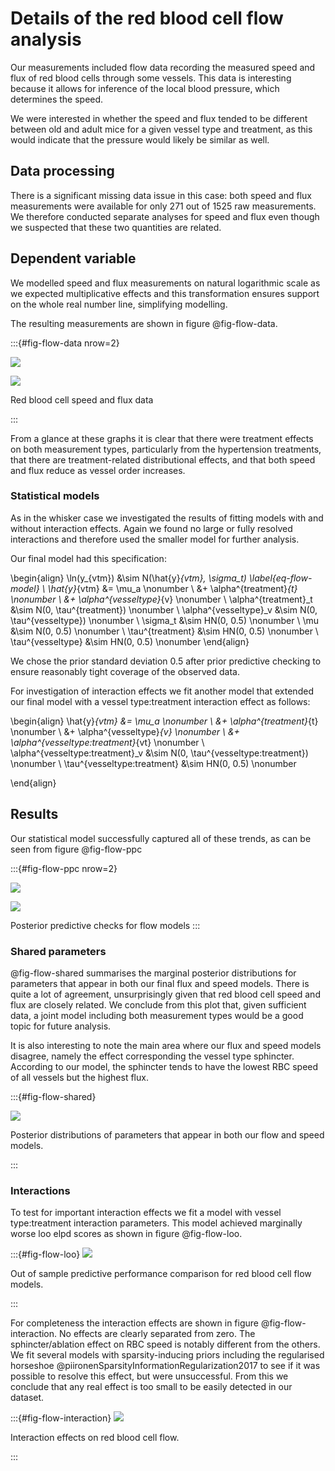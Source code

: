 # Details of the red blood cell flow analysis

Our measurements included flow data recording the measured speed and flux of red
blood cells through some vessels. This data is interesting because it allows for
inference of the local blood pressure, which determines the speed. 

We were interested in whether the speed and flux tended to be different between
old and adult mice for a given vessel type and treatment, as this would indicate
that the pressure would likely be similar as well.

## Data processing

There is a significant missing data issue in this case: both speed and flux
measurements were available for only 271 out of 1525 raw measurements. We
therefore conducted separate analyses for speed and flux even though we
suspected that these two quantities are related.

## Dependent variable

We modelled speed and flux measurements on natural logarithmic scale as we
expected multiplicative effects and this transformation ensures support on the
whole real number line, simplifying modelling.

The resulting measurements are shown in figure @fig-flow-data.

:::{#fig-flow-data nrow=2}

![](../plots/flow-speed-measurements.png)

![](../plots/flow-flux-measurements.png)

Red blood cell speed and flux data

:::

From a glance at these graphs it is clear that there were treatment effects
on both measurement types, particularly from the hypertension treatments, that
there are treatment-related distributional effects, and that both speed and flux
reduce as vessel order increases.


### Statistical models

As in the whisker case we investigated the results of fitting models with
and without interaction effects. Again we found no large or fully resolved
interactions and therefore used the smaller model for further analysis.

Our final model had this specification:

\begin{align}
\ln(y_{vtm}) &\sim N(\hat{y}_{vtm}, \sigma_t) \label{eq-flow-model} \\
\hat{y}_{vtm} &= \mu_a \nonumber \\
  &+ \alpha^{treatment}_{t} \nonumber \\
  &+ \alpha^{vesseltype}_{v} \nonumber \\
\alpha^{treatment}_t &\sim N(0, \tau^{treatment}) \nonumber \\
\alpha^{vesseltype}_v &\sim N(0, \tau^{vesseltype}) \nonumber \\
\sigma_t &\sim HN(0, 0.5) \nonumber \\
\mu &\sim N(0, 0.5) \nonumber \\
\tau^{treatment} &\sim HN(0, 0.5) \nonumber \\
\tau^{vesseltype} &\sim HN(0, 0.5) \nonumber
\end{align}

We chose the prior standard deviation 0.5 after prior predictive checking to
ensure reasonably tight coverage of the observed data.

For investigation of interaction effects we fit another model that extended our
final model with a vessel type:treatment interaction effect as follows:

\begin{align}
\hat{y}_{vtm} &= \mu_a \nonumber \\
  &+ \alpha^{treatment}_{t} \nonumber \\
  &+ \alpha^{vesseltype}_{v} \nonumber \\
  &+ \alpha^{vesseltype:treatment}_{vt} \nonumber \\
\alpha^{vesseltype:treatment}_v &\sim N(0, \tau^{vesseltype:treatment}) \nonumber \\
\tau^{vesseltype:treatment} &\sim HN(0, 0.5) \nonumber

\end{align}

## Results


Our statistical model successfully captured all of these trends, as can be seen
from figure @fig-flow-ppc

:::{#fig-flow-ppc nrow=2}

![](../plots/flow-basic-speed-posterior-predictive.png)

![](../plots/flow-basic-flux-posterior-predictive.png)

Posterior predictive checks for flow models
:::

### Shared parameters

@fig-flow-shared summarises the marginal posterior distributions for parameters
that appear in both our final flux and speed models. There is quite a lot of
agreement, unsurprisingly given that red blood cell speed and flux are closely
related. We conclude from this plot that, given sufficient data, a joint model
including both measurement types would be a good topic for future analysis.

It is also interesting to note the main area where our flux and speed models
disagree, namely the effect corresponding the vessel type sphincter. According
to our model, the sphincter tends to have the lowest RBC speed of all vessels
but the highest flux.

:::{#fig-flow-shared}

![](../plots/flow-shared-parameters.png)

Posterior distributions of parameters that appear in both our flow and speed
models. 

:::

### Interactions

To test for important interaction effects we fit a model with vessel
type:treatment interaction parameters. This model achieved marginally worse
loo elpd scores as shown in figure @fig-flow-loo. 

:::{#fig-flow-loo}
![](../plots/flow-loo.png)

Out of sample predictive performance comparison for red blood cell flow models.

:::

For completeness the interaction effects are shown in figure
@fig-flow-interaction. No effects are clearly separated from zero. The
sphincter/ablation effect on RBC speed is notably different from the others.
We fit several models with sparsity-inducing priors including the regularised
horseshoe @piironenSparsityInformationRegularization2017 to see if it was
possible to resolve this effect, but were unsuccessful. From this we conclude
that any real effect is too small to be easily detected in our dataset.

:::{#fig-flow-interaction}
![](../plots/flow-interaction-parameters.png)

Interaction effects on red blood cell flow.

:::
